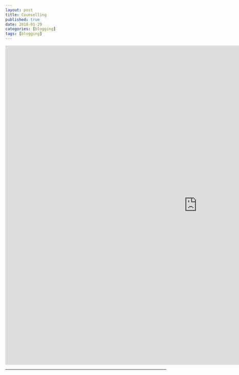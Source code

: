 ```yaml
---
layout: post
title: Counselling
published: true
date: 2018-01-29
categories: [blogging]
tags: [blogging]
---
```

<head>
  <style>
    h5{
      font-size:90%;
      font-weight: normal;
      color: Gray;
    }
    
    p.small {
    line-height: 70%;
}
  </style>
</head>

<iframe
  style="border: 0px;"
  src="https://public.tableau.com/views/CounsDashboard/Dashboard2?:embed=y&:display_count=yes&publish=yes&:toolbar=no"
  scrolling="no"
  width="1200px"
  height="1000px"
  >
</iframe>
<hr>
